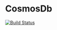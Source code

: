 # CosmosDb
[![Build Status](https://dev.azure.com/shahsweetym/NewAgileProject/_apis/build/status/shahsweetym.CosmosDb?branchName=main)](https://dev.azure.com/shahsweetym/NewAgileProject/_build/latest?definitionId=5&branchName=main)

